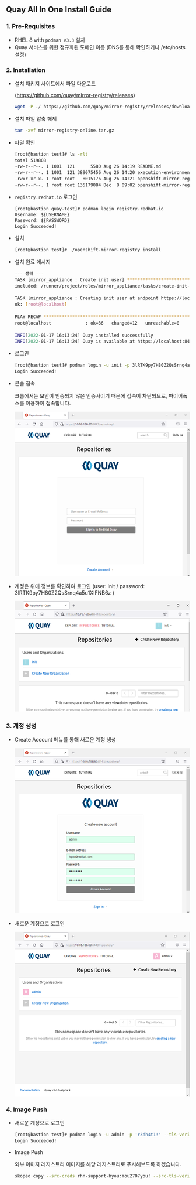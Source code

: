 ## Quay All In One Install Guide

### 1. Pre-Requisites

- RHEL 8 with `podman v3.3` 설치
- Quay 서비스를 위한 정규화된 도메인 이름 (DNS를 통해 확인하거나 /etc/hosts 설정)



### 2. Installation

- 설치 패키지 사이트에서 파일 다운로드 

  (https://github.com/quay/mirror-registry/releases)

  ```bash
  wget -P ./ https://github.com/quay/mirror-registry/releases/download/v0.1.4/openshift-mirror-registry-online.tar.gz
  ```

- 설치 파일 압축 해제

  ```bash
  tar -xvf mirror-registry-online.tar.gz
  ```

- 파일 확인

  ```bash
  [root@bastion test]# ls -rlt
  total 519808
  -rw-r--r--. 1 1001  121      5580 Aug 26 14:19 README.md
  -rw-r--r--. 1 1001  121 389075456 Aug 26 14:20 execution-environment.tar
  -rwxr-xr-x. 1 root root   8015176 Aug 26 14:21 openshift-mirror-registry
  -rw-r--r--. 1 root root 135179084 Dec  8 09:02 openshift-mirror-registry-online.tar.gz
  ```

- `registry.redhat.io` 로그인

  ```bsh
  [root@bastion quay-test]# podman login registry.redhat.io
  Username: ${USERNAME}
  Password: ${PASSWORD}
  Login Succeeded!
  ```

- 설치

  ```bash
  [root@bastion test]# ./openshift-mirror-registry install
  ```

- 설치 완료 메시지

  ```bash
  --- 생략 ---
  TASK [mirror_appliance : Create init user] **********************************************************************************************
  included: /runner/project/roles/mirror_appliance/tasks/create-init-user.yaml for root@localhost
  
  TASK [mirror_appliance : Creating init user at endpoint https://localhost:8443/api/v1/user/initialize] **********************************
  ok: [root@localhost]
  
  PLAY RECAP ******************************************************************************************************************************
  root@localhost             : ok=36   changed=12   unreachable=0    failed=0    skipped=4    rescued=0    ignored=0
  
  INFO[2022-01-17 16:13:24] Quay installed successfully
  INFO[2022-01-17 16:13:24] Quay is available at https://localhost:8443 with credentials (init, 3lRTK9py7H80Z2QsSrnq4a5u1XIFNB6z)
  ```

- 로그인

  ```bash
  [root@bastion test]# podman login -u init -p 3lRTK9py7H80Z2QsSrnq4a5u1XIFNB6z --tls-verify=false 10.76.168.60:8443
  Login Succeeded!
  ```

- 콘솔 접속

  크롬에서는 보안이 인증되지 않은 인증서이기 때문에 접속이 차단되므로, 파이어폭스를 이용하여 접속합니다.

  ![01_quay_console](https://github.com/justone0127/all-in-one-Quay-Instance/blob/main/images/01_quay_console.png)

- 계정은 위에 정보를 확인하여 로그인 (user: init / password: 3lRTK9py7H80Z2QsSrnq4a5u1XIFNB6z )

  ![02_console_login](https://github.com/justone0127/all-in-one-Quay-Instance/blob/main/images/02_console_login.png)

### 3. 계정 생성

- Create Account 메뉴를 통해 새로운 계정 생성

  ![03_new_account](https://github.com/justone0127/all-in-one-Quay-Instance/blob/main/images/03_new_account.png)

- 새로운 계정으로 로그인

  ![04_new_account_login](https://github.com/justone0127/all-in-one-Quay-Instance/blob/main/images/04_new_account_login.png)

### 4. Image Push

- 새로운 계정으로 로그인

  ```bash
  [root@bastion test]# podman login -u admin -p 'r3dh4t1!' --tls-verify=false 10.76.168.60:8443
  Login Succeeded!
  ```

- Image Push

  외부 이미지 레지스트리 이미지를 해당 레지스트리로 푸시해보도록 하겠습니다.

  ```bash
  skopeo copy --src-creds rhn-support-hyou:You2707you! --src-tls-verify=false --dest-creds admin:r3dh4t1! --dest-tls-verify=false docker://registry.redhat.io/rhscl/httpd-24-rhel7:2.4-152 docker://10.76.168.60:8443/repository/admin/test/httpd-24-rhel7:2.4-152
  ```

  

  

